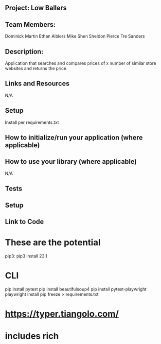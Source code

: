 ## Project: Low Ballers

## Team Members: 

Dominick Martin
Ethan Alblers
Mike Shen
Sheldon Pierce
Tre Sanders

## Description:

Application that searches and compares prices of x number of similar store websites and returns the price.

## Links and Resources
N/A

## Setup

Install per requirements.txt

## How to initialize/run your application (where applicable)



## How to use your library (where applicable)
N/A

## Tests
[]()



## Setup

## Link to Code

[]()


# These are the potential 

pip3: pip3 install 23.1

# CLI 
pip install pytest
pip install beautifulsoup4
pip install pytest-playwright
playwright install
pip freeze > requirements.txt



# https://typer.tiangolo.com/
# includes rich 